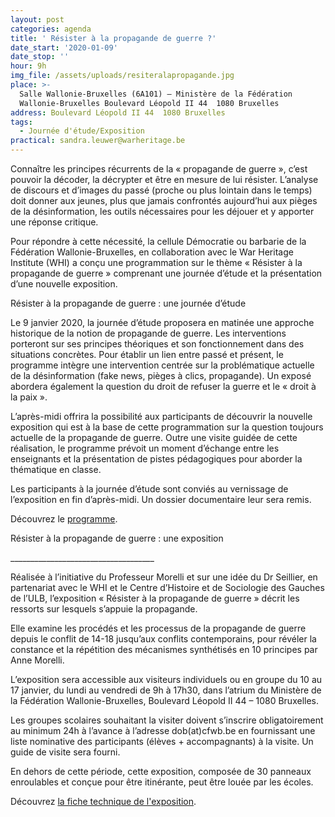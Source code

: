 ```yaml
---
layout: post
categories: agenda
title: ' Résister à la propagande de guerre ?'
date_start: '2020-01-09'
date_stop: ''
hour: 9h
img_file: /assets/uploads/resiteralapropagande.jpg
place: >-
  Salle Wallonie-Bruxelles (6A101) – Ministère de la Fédération
  Wallonie-Bruxelles Boulevard Léopold II 44  1080 Bruxelles
address: Boulevard Léopold II 44  1080 Bruxelles
tags:
  - Journée d'étude/Exposition
practical: sandra.leuwer@warheritage.be
---
```

Connaître les principes récurrents de la « propagande de guerre », c’est pouvoir la décoder, la décrypter et être en mesure de lui résister. L’analyse  de discours et d’images du passé (proche ou plus lointain dans le temps) doit donner  aux jeunes, plus que jamais confrontés aujourd’hui aux pièges de la désinformation, les outils nécessaires pour les déjouer et y apporter une réponse critique.

Pour répondre à cette nécessité, la cellule Démocratie ou barbarie de la Fédération Wallonie-Bruxelles, en collaboration avec le War Heritage Institute (WHI)  a conçu  une  programmation sur le thème « Résister à la propagande de guerre » comprenant une journée d’étude et la présentation d’une nouvelle exposition.

Résister à la propagande de guerre : une journée d’étude

Le 9 janvier 2020, la journée d’étude  proposera en matinée une approche historique  de la notion de propagande de guerre. Les interventions porteront sur ses principes théoriques et  son fonctionnement dans des situations concrètes. Pour établir un lien entre passé et présent, le programme intègre une intervention centrée sur la problématique actuelle de la désinformation (fake news, pièges à clics, propagande). Un exposé abordera également la question du droit de refuser la guerre et le « droit à la paix ».

L’après-midi offrira la possibilité aux participants de découvrir la nouvelle exposition qui est à la base de cette programmation sur la question toujours actuelle de la propagande de guerre. Outre une visite guidée de cette réalisation, le programme prévoit un moment d’échange entre les enseignants et la présentation de pistes pédagogiques pour aborder la thématique en classe.

Les participants à la journée d’étude sont conviés au vernissage de l’exposition en fin d’après-midi. Un dossier documentaire leur sera remis. 

Découvrez le [programme](http://www.democratieoubarbarie.cfwb.be/index.php?eID=tx_nawsecuredl&u=0&g=0&hash=6b8582e820093521347b23cac92bfb87f381ab68&file=fileadmin/sites/dob/upload/dob_super_editor/dob_editor/documents/News/WHI/Programme_journee_Propagande_09-01-2020_.pdf).

Résister à la propagande de guerre : une exposition

\_\_\_\_\_\_\_\_\_\_\_\_\_\_\_\_\_\_\_\_\_\_\_\_\_\_\_\_\_\_\_\_\_\_\_\_

Réalisée à l’initiative du Professeur Morelli et sur une idée du Dr Seillier, en partenariat avec le WHI et le Centre d’Histoire et de Sociologie des Gauches de l’ULB, l’exposition « Résister à la propagande de guerre » décrit les ressorts sur lesquels s’appuie la propagande.

Elle examine les procédés et les processus de la propagande de guerre depuis le conflit de 14-18 jusqu’aux conflits contemporains, pour révéler la constance et la répétition des mécanismes synthétisés en 10 principes par Anne Morelli.

L’exposition  sera accessible aux visiteurs individuels ou en groupe du 10 au 17 janvier, du lundi au vendredi de 9h à 17h30, dans l’atrium du Ministère de la Fédération Wallonie-Bruxelles, Boulevard Léopold II 44 – 1080 Bruxelles.

Les groupes scolaires souhaitant la visiter doivent s’inscrire obligatoirement au minimum 24h à l’avance à l’adresse dob(at)cfwb.be en fournissant une liste nominative des participants (élèves + accompagnants) à la visite. Un guide de visite sera fourni.

En dehors de cette période, cette exposition, composée de 30 panneaux enroulables et conçue pour être itinérante,  peut être louée par les écoles.

Découvrez [la fiche technique de l'exposition](http://www.democratieoubarbarie.cfwb.be/index.php?eID=tx_nawsecuredl&u=0&g=0&hash=01ebbcd51020241eecf93dbf9488b7e5972e8947&file=fileadmin/sites/dob/upload/dob_super_editor/dob_editor/documents/News/WHI/Fiche_technique_expo_propagande.pdf).
